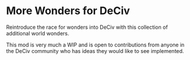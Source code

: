 # More Wonders for DeCiv
Reintroduce the race for wonders into DeCiv with this collection of additional world wonders.

This mod is very much a WIP and is open to contributions from anyone in the DeCiv community who has ideas they would like to see implemented.
